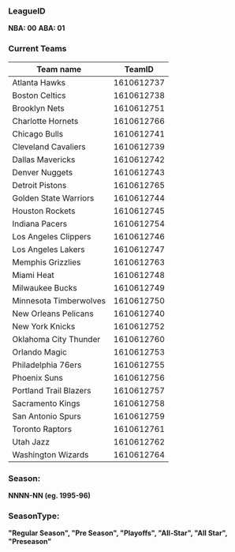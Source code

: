 ### LeagueID
**NBA: 00**
**ABA: 01**

### Current Teams
| Team name       | TeamID           |
| ------------- |:-------------:|
  Atlanta Hawks|          1610612737
  Boston Celtics|         1610612738
  Brooklyn Nets|          1610612751
  Charlotte Hornets|      1610612766
  Chicago Bulls|          1610612741
  Cleveland Cavaliers|   1610612739
  Dallas Mavericks|       1610612742
  Denver Nuggets|         1610612743
  Detroit Pistons|        1610612765
  Golden State Warriors|  1610612744
  Houston Rockets|        1610612745
  Indiana Pacers|         1610612754
  Los Angeles Clippers|   1610612746
  Los Angeles Lakers|     1610612747
  Memphis Grizzlies|      1610612763
  Miami Heat|             1610612748
  Milwaukee Bucks|        1610612749
  Minnesota Timberwolves| 1610612750
  New Orleans Pelicans|   1610612740
  New York Knicks|        1610612752
  Oklahoma City Thunder|  1610612760
  Orlando Magic|          1610612753
  Philadelphia 76ers|     1610612755
  Phoenix Suns|           1610612756
  Portland Trail Blazers| 1610612757
  Sacramento Kings|       1610612758
  San Antonio Spurs|      1610612759
  Toronto Raptors|        1610612761
  Utah Jazz|              1610612762
  Washington Wizards|     1610612764

### Season:
**NNNN-NN (eg. 1995-96)**

### SeasonType:
**"Regular Season", "Pre Season", "Playoffs", "All-Star", "All Star", "Preseason"**
